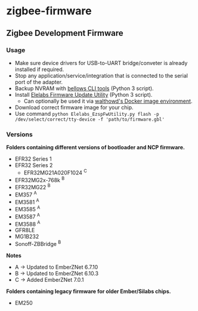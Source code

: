 # zigbee-firmware

## Zigbee Development Firmware

### Usage

* Make sure device drivers for USB-to-UART bridge/conveter is already installed if required.
* Stop any application/service/integration that is connected to the serial port of the adapter.
* Backup NVRAM with [bellows CLI tools](https://github.com/zigpy/bellows) (Python 3 script).
* Install [Elelabs Firmware Update Utility](https://github.com/Elelabs/elelabs-zigbee-ezsp-utility) (Python 3 script).
  * Can optionally be used it via [walthowd's Docker image environment](https://github.com/walthowd/husbzb-firmware/).
* Download correct firmware image for your chip.
* Use command `python Elelabs_EzspFwUtility.py flash -p /dev/select/correct/tty-device -f 'path/to/firmware.gbl'`

### Versions

__Folders containing different versions of bootloader and NCP firmware.__

* EFR32 Series 1
* EFR32 Series 2
  * EFR32MG21A020F1024 <sup>C
* EFR32MG2x-768k <sup>B  
* EFR32MG22 <sup>B
* EM357     <sup>A
* EM3581    <sup>A
* EM3585    <sup>A
* EM3587    <sup>A
* EM3588    <sup>A
* GFR8LE
* MG1B232
* Sonoff-ZBBridge <sup>B

__Notes__
+ A -> Updated to EmberZNet 6.7.10
+ B -> Updated to EmberZNet 6.10.3
+ C -> Added EmberZNet 7.0.1

__Folders containing legacy firmware for older Ember/Silabs chips.__
* EM250
  
